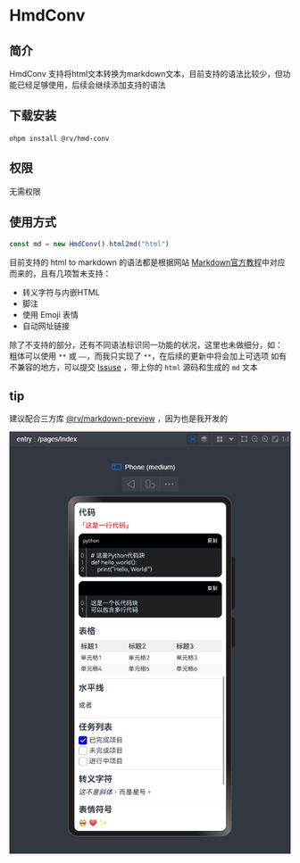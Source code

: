 # HmdConv

## 简介

HmdConv 支持将html文本转换为markdown文本，目前支持的语法比较少，但功能已经足够使用，后续会继续添加支持的语法

## 下载安装

`ohpm install @rv/hmd-conv`

## 权限

无需权限

## 使用方式
```typescript
const md = new HmdConv().html2md("html")
```
目前支持的 html to markdown 的语法都是根据网站 [Markdown官方教程](https://markdown.com.cn/)中对应而来的，且有几项暂未支持：
- 转义字符与内嵌HTML
- 脚注
- 使用 Emoji 表情
- 自动网址链接

除了不支持的部分，还有不同语法标识同一功能的状况，这里也未做细分，如： 粗体可以使用 `**` 或 `——`，而我只实现了 `**`，在后续的更新中将会加上可选项
如有不兼容的地方，可以提交 [Issuse](https://gitee.com/MUYS/hmd-conv/issues) ，带上你的 `html` 源码和生成的 `md` 文本

## tip
建议配合三方库 [@rv/markdown-preview](https://ohpm.openharmony.cn/#/cn/detail/@rv%2Fmarkdown-preview) ，因为也是我开发的


![配合 markdown-preview](./img.png)
